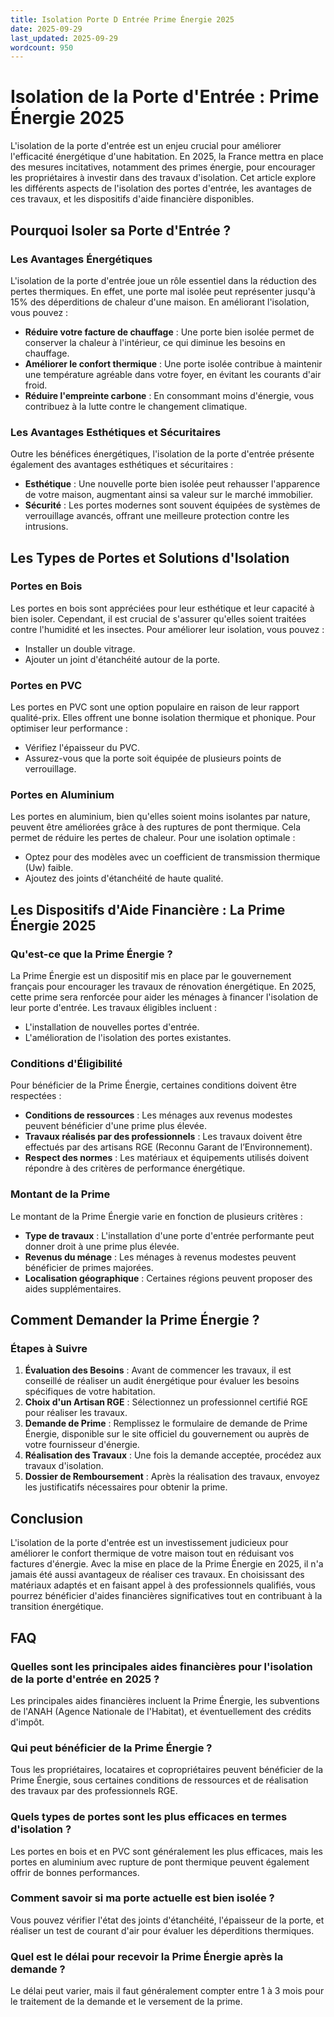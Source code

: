 ```yaml
---
title: Isolation Porte D Entrée Prime Énergie 2025
date: 2025-09-29
last_updated: 2025-09-29
wordcount: 950
---
```


# Isolation de la Porte d'Entrée : Prime Énergie 2025

L'isolation de la porte d'entrée est un enjeu crucial pour améliorer l'efficacité énergétique d'une habitation. En 2025, la France mettra en place des mesures incitatives, notamment des primes énergie, pour encourager les propriétaires à investir dans des travaux d'isolation. Cet article explore les différents aspects de l'isolation des portes d'entrée, les avantages de ces travaux, et les dispositifs d'aide financière disponibles.

## Pourquoi Isoler sa Porte d'Entrée ?

### Les Avantages Énergétiques

L'isolation de la porte d'entrée joue un rôle essentiel dans la réduction des pertes thermiques. En effet, une porte mal isolée peut représenter jusqu'à 15% des déperditions de chaleur d'une maison. En améliorant l'isolation, vous pouvez :

- **Réduire votre facture de chauffage** : Une porte bien isolée permet de conserver la chaleur à l'intérieur, ce qui diminue les besoins en chauffage.
- **Améliorer le confort thermique** : Une porte isolée contribue à maintenir une température agréable dans votre foyer, en évitant les courants d'air froid.
- **Réduire l'empreinte carbone** : En consommant moins d'énergie, vous contribuez à la lutte contre le changement climatique.

### Les Avantages Esthétiques et Sécuritaires

Outre les bénéfices énergétiques, l'isolation de la porte d'entrée présente également des avantages esthétiques et sécuritaires :

- **Esthétique** : Une nouvelle porte bien isolée peut rehausser l'apparence de votre maison, augmentant ainsi sa valeur sur le marché immobilier.
- **Sécurité** : Les portes modernes sont souvent équipées de systèmes de verrouillage avancés, offrant une meilleure protection contre les intrusions.

## Les Types de Portes et Solutions d'Isolation

### Portes en Bois

Les portes en bois sont appréciées pour leur esthétique et leur capacité à bien isoler. Cependant, il est crucial de s'assurer qu'elles soient traitées contre l'humidité et les insectes. Pour améliorer leur isolation, vous pouvez :

- Installer un double vitrage.
- Ajouter un joint d'étanchéité autour de la porte.

### Portes en PVC

Les portes en PVC sont une option populaire en raison de leur rapport qualité-prix. Elles offrent une bonne isolation thermique et phonique. Pour optimiser leur performance :

- Vérifiez l'épaisseur du PVC.
- Assurez-vous que la porte soit équipée de plusieurs points de verrouillage.

### Portes en Aluminium

Les portes en aluminium, bien qu'elles soient moins isolantes par nature, peuvent être améliorées grâce à des ruptures de pont thermique. Cela permet de réduire les pertes de chaleur. Pour une isolation optimale :

- Optez pour des modèles avec un coefficient de transmission thermique (Uw) faible.
- Ajoutez des joints d'étanchéité de haute qualité.

## Les Dispositifs d'Aide Financière : La Prime Énergie 2025

### Qu'est-ce que la Prime Énergie ?

La Prime Énergie est un dispositif mis en place par le gouvernement français pour encourager les travaux de rénovation énergétique. En 2025, cette prime sera renforcée pour aider les ménages à financer l'isolation de leur porte d'entrée. Les travaux éligibles incluent :

- L'installation de nouvelles portes d'entrée.
- L'amélioration de l'isolation des portes existantes.

### Conditions d'Éligibilité

Pour bénéficier de la Prime Énergie, certaines conditions doivent être respectées :

- **Conditions de ressources** : Les ménages aux revenus modestes peuvent bénéficier d'une prime plus élevée.
- **Travaux réalisés par des professionnels** : Les travaux doivent être effectués par des artisans RGE (Reconnu Garant de l’Environnement).
- **Respect des normes** : Les matériaux et équipements utilisés doivent répondre à des critères de performance énergétique.

### Montant de la Prime

Le montant de la Prime Énergie varie en fonction de plusieurs critères :

- **Type de travaux** : L'installation d'une porte d'entrée performante peut donner droit à une prime plus élevée.
- **Revenus du ménage** : Les ménages à revenus modestes peuvent bénéficier de primes majorées.
- **Localisation géographique** : Certaines régions peuvent proposer des aides supplémentaires.

## Comment Demander la Prime Énergie ?

### Étapes à Suivre

1. **Évaluation des Besoins** : Avant de commencer les travaux, il est conseillé de réaliser un audit énergétique pour évaluer les besoins spécifiques de votre habitation.
2. **Choix d'un Artisan RGE** : Sélectionnez un professionnel certifié RGE pour réaliser les travaux.
3. **Demande de Prime** : Remplissez le formulaire de demande de Prime Énergie, disponible sur le site officiel du gouvernement ou auprès de votre fournisseur d'énergie.
4. **Réalisation des Travaux** : Une fois la demande acceptée, procédez aux travaux d'isolation.
5. **Dossier de Remboursement** : Après la réalisation des travaux, envoyez les justificatifs nécessaires pour obtenir la prime.

## Conclusion

L'isolation de la porte d'entrée est un investissement judicieux pour améliorer le confort thermique de votre maison tout en réduisant vos factures d'énergie. Avec la mise en place de la Prime Énergie en 2025, il n'a jamais été aussi avantageux de réaliser ces travaux. En choisissant des matériaux adaptés et en faisant appel à des professionnels qualifiés, vous pourrez bénéficier d'aides financières significatives tout en contribuant à la transition énergétique.

## FAQ

### Quelles sont les principales aides financières pour l'isolation de la porte d'entrée en 2025 ?

Les principales aides financières incluent la Prime Énergie, les subventions de l'ANAH (Agence Nationale de l'Habitat), et éventuellement des crédits d'impôt.

### Qui peut bénéficier de la Prime Énergie ?

Tous les propriétaires, locataires et copropriétaires peuvent bénéficier de la Prime Énergie, sous certaines conditions de ressources et de réalisation des travaux par des professionnels RGE.

### Quels types de portes sont les plus efficaces en termes d'isolation ?

Les portes en bois et en PVC sont généralement les plus efficaces, mais les portes en aluminium avec rupture de pont thermique peuvent également offrir de bonnes performances.

### Comment savoir si ma porte actuelle est bien isolée ?

Vous pouvez vérifier l'état des joints d'étanchéité, l'épaisseur de la porte, et réaliser un test de courant d'air pour évaluer les déperditions thermiques.

### Quel est le délai pour recevoir la Prime Énergie après la demande ?

Le délai peut varier, mais il faut généralement compter entre 1 à 3 mois pour le traitement de la demande et le versement de la prime.